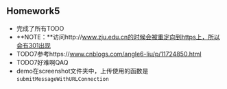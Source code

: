 ## Homework5

+ 完成了所有TODO
+ **NOTE：**访问http://www.zju.edu.cn的时候会被重定向到https上，所以会有301出现
+ TODO7参考https://www.cnblogs.com/angle6-liu/p/11724850.html
+ TODO7好难啊QAQ
+ demo在screenshot文件夹中，上传使用的函数是`submitMessageWithURLConnection`